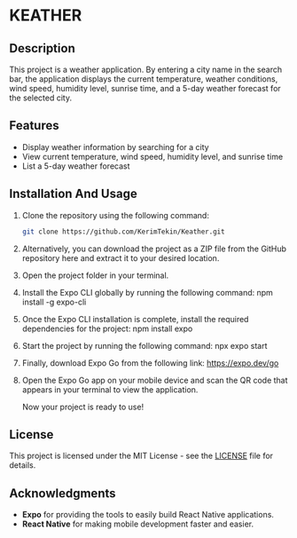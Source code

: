 # KEATHER

## Description  
This project is a weather application. By entering a city name in the search bar, the application displays the current temperature, weather conditions, wind speed, humidity level, sunrise time, and a 5-day weather forecast for the selected city.

## Features  
- Display weather information by searching for a city  
- View current temperature, wind speed, humidity level, and sunrise time  
- List a 5-day weather forecast  

## Installation And Usage
1. Clone the repository using the following command:
   ```bash
   git clone https://github.com/KerimTekin/Keather.git

2. Alternatively, you can download the project as a ZIP file from the GitHub repository here and extract it to your desired location.
   
3. Open the project folder in your terminal.

4. Install the Expo CLI globally by running the following command:
   npm install -g expo-cli

5. Once the Expo CLI installation is complete, install the required dependencies for the project:
   npm install expo

6. Start the project by running the following command:
   npx expo start

7. Finally, download Expo Go from the following link:
   https://expo.dev/go

8. Open the Expo Go app on your mobile device and scan the QR code that appears in your terminal to view the application.

   Now your project is ready to use!


## License  
This project is licensed under the MIT License - see the [LICENSE](LICENSE) file for details.

## Acknowledgments
- **Expo** for providing the tools to easily build React Native applications.
- **React Native** for making mobile development faster and easier.
